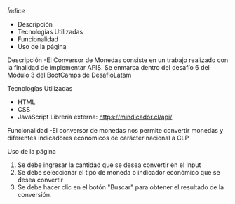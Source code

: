 *Índice*
- Descripción
- Tecnologías Utilizadas
- Funcionalidad
- Uso de la página

Descripción
-El Conversor de Monedas consiste en un trabajo realizado con la finalidad de implementar APIS. Se enmarca dentro del desafío 6 del Módulo 3 del BootCamps de DesafioLatam

Tecnologías Utilizadas
- HTML
- CSS
- JavaScript
Librería externa: https://mindicador.cl/api/

Funcionalidad
-El conversor de monedas nos permite convertir monedas y diferentes indicadores económicos de carácter nacional a CLP

Uso de la página
1. Se debe ingresar la cantidad que se desea convertir en el Input
2. Se debe seleccionar el tipo de moneda o indicador económico que se desea convertir
3. Se debe hacer clic en el botón "Buscar" para obtener el resultado de la conversión.
